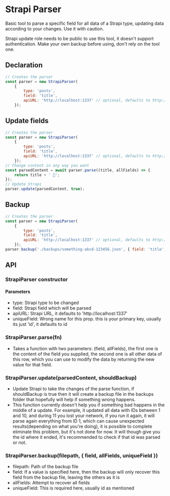 # Strapi Parser
Basic tool to parse a specific field for all data of a Strapi type, updating data according to your changes. Use it with caution.

Strapi update role needs to be public to use this tool, it doesn't support authentication.
Make your own backup before using, don't rely on the tool one.

## Declaration
```javascript
// Creates the parser
const parser = new StrapiParser(
    {
        type: 'posts',
        field: 'title',
        apiURL: 'http://localhost:1337' // optional, defaults to http://localhost:1337
    });
```

## Update fields
```javascript
// Creates the parser
const parser = new StrapiParser(
    {
        type: 'posts',
        field: 'title',
        apiURL: 'http://localhost:1337' // optional, defaults to http://localhost:1337
    });
// Change content in any way you want
const parsedContent = await parser.parse((title, allFields) => {
    return title + ' 🚀';
});
// Update Strapi
parser.update(parsedContent, true);
```

## Backup
```javascript
// Creates the parser
const parser = new StrapiParser(
    {
        type: 'posts',
        field: 'title',
        apiURL: 'http://localhost:1337' // optional, defaults to http://localhost:1337
    });
parser.backup('./backups/something-abcd-123456.json', { field: 'title', uniqueField: 'id' }); // file optionally made by the parser when updating
```

## API
### StrapiParser constructor
#### Parameters
- type: Strapi type to be changed
- field: Strapi field which will be parsed
- apiURL: Strapi URL, it defaults to 'http://localhost:1337'
- uniqueField: Wrong name for this prop. this is  your primary key, usually its just 'id', it defaults to id
### StrapiParser.parse(fn)
- Takes a function with two parameters: (field, allFields), the first one is the content of the field you supplied, the second one is all other data of this row, which you can use to modify the data by returning the new value for that field.
### StrapiParser.update(parsedContent, shouldBackup)
- Update Strapi to take the changes of the parse function, if shouldBackup is true then it will create a backup file in the backups folder that hopefully will help if something wrong happens.
- This function currently doesn't help you if something bad happens in the middle of a update. For example, it updated all data with IDs between 1 and 10, and during 11 you lost your network, if you run it again, it will parse again everything from ID 1, which can cause unexpected results(depending on what you're doing), it is possible to complete eliminate this problem, but it's not done for now. It will though give you the id where it ended, it's recommended to check if that id was parsed or not.
### StrapiParser.backup(filepath, { field, allFields, uniqueField })
- filepath: Path of the backup file
- field: If a value is specified here, then the backup will only recover this field from the backup file, leaving the others as it is
- allFields: Attempt to recover all fields
- uniqueField: This is required here, usually id as mentioned
